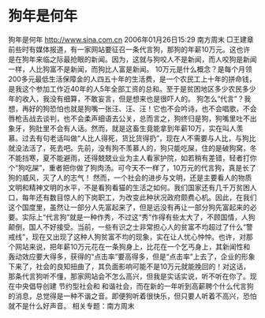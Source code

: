 # 狗年是何年

狗年是何年
http://www.sina.com.cn 2006年01月26日15:29 南方周末
□王建章
前些时有媒体报道，有一家网站要征召一条代言狗，那狗的年薪10万元。这也许是在狗年来临之际最抢眼的新闻。因为，这就与狗咬人不是新闻，而人咬狗是新闻一样，人比狗富不是新闻，而狗比人富是新闻。
10万元是什么概念？是每个月领200多元最低生活保障金的人四五十年的生活费，是一个农民工上十年的拼命钱，是我这个参加工作近40年的人5年全部工资的总和。至于是贫困地区多少农民多少年的收入，我没有细算，不敢妄言，但是想来也是很吓人的。
狗怎么“代言”？我想，再好的狗恐怕也就是狗嘴一张汪、汪、汪！它也不会吟诗，也不会唱歌，不会唇枪舌战去谈判，也不会柔声细语去公关，总而言之，狗终归是狗，狗嘴里吐不出象牙，狗肚里不会有人话。然而，就是这畜生竟能拿到年薪10万，实在叫人羡慕。过去有句老话叫做“人比人得死，货比货得扔”，现在人不需要与人比，与狗比就没法活了，死去吧。先前，没有狗不羡慕人的，狗只能吃屎，住的是破狗窝，冬不能挡寒，夏不能避雨，还得兢兢业业为主人看家护院，如若稍有差错，轻者打你个“狗吃屎”，重者把你做了狗肉汤。可今天不一样了，10万元的代言狗，真是长了狗的威风，灭了人的志气！
然而，一个社会的进步与文明，还是主要看人的物质文明和精神文明的水平，不是看狗看猫的生活之如何。我们国家还有几千万贫困人口，每年还有数目惊人的下岗职工，为改变此种状况政府颇费心机。因此，在我们这个国度里，虽然让一部分人先富起来了，但是远没有再让一部分狗先富起来的必要。实际上“代言狗”就是一种作秀，不过这“秀”作得有些太大了，不顾国情，人狗颠倒，国人不好接受。当前，一些有识之士非常担心人的贫富不均超过了什么“警戒线”，现在又出现了这种人狗贫富不均的现象，实在让人忧心忡忡。也许，对那个网站来说，把年薪10万元花在一条狗身上，比花在一个乞丐身上，其新闻性和轰动效应要大得多，获得的“点击率”要高得多，但是“点击率”上去了，企业的形象下来了，社会的良知扭曲了，其负面影响可能不是10万元就能挽回的！对这话，那条代言狗听不懂，那家网站会不怎么高兴，但我是实话实说，听不听在你了。现在中央倡导创建
节约型社会和
和谐社会，而在新的一年听到高薪聘个什么代言狗的消息，总觉得是一种不谐之音。即便狗听着很快乐，但只要人听着不高兴，恐怕就不是什么好声音。
相关专题：南方周末 


